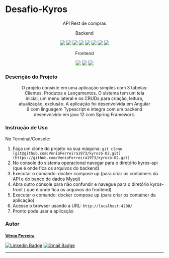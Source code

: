 <h1>Desafio-Kyros</h1>
<p align="center">API Rest de compras</p>
<p align="center">Backend</p>
<p align="center">
     <a alt="Java">
        <img src="https://img.shields.io/badge/Java-v12-blue.svg" />
    </a>
    <a alt="Spring Boot">
        <img src="https://img.shields.io/badge/Spring%20Boot-v2.2.2.RELEASE-brightgreen.svg" />
    </a>
    <a alt="Maven">
        <img src="https://img.shields.io/badge/Maven-v12-lightgreen.svg" />
    </a>
    <a alt="Mysql">
        <img src="https://img.shields.io/badge/Mysql-v8.0-orange.svg" />
    </a>
    <a alt="ModelMapper">
        <img src="https://img.shields.io/badge/ModelMapper-v2.3.0-darkblue.svg" />
    </a>
    <a alt="Spring-Fox">
        <img src="https://img.shields.io/badge/SpringFox-v2.9.2-blue.svg" />
    </a>
    <a alt="Flyway">
        <img src="https://img.shields.io/badge/Flyway-v6.0.8-red.svg">
    </a>
    <a alt="Lombok">
        <img src="https://img.shields.io/badge/Lombok-v1.18.30-green.svg">
    </a>
</p>

<p align="center">Frontend</p>
<p align="center">
     <a alt="Angular">
        <img src="https://img.shields.io/badge/Angular-v9-blue.svg" />
    </a>
    <a alt="Typescript">
        <img src="https://img.shields.io/badge/Typescript-v3.8.3.RELEASE-brightgreen.svg" />
    </a>
    <a alt="Node">
        <img src="https://img.shields.io/badge/Node-v8.3.0-lightgreen.svg" />
    </a>
    
</p>



<h3>Descrição do Projeto</h3>
<figure>
<p align="center">
O projeto consiste em uma aplicação simples com 3 tabelas: Clientes, Produtos e Lançamentos.
O sistema tem um tela inicial, um menu lateral e os CRUDs para criação, leitura, atualização, exclusão.
A aplicação foi desenvolvida em Angular 9 com linguagem Typescript e integra com um backend desenvolvido em java 12 com Spring Framework.
</p>
</figure>

<h3>Instrução de Uso</h3>
<p>No Terminal/Console:</p>
<ol>
	<li>Faça um clone do projeto na sua máquina: <code>git clone [git@github.com:VenioFerreira1973/kyrosb-02.git](https://github.com/VenioFerreira1973/kyrosb-02.git)</code></li>
	<li>No console do sistema operacional navegar para o diretório kyros-api (que é onde fica os arquivos do backend)</li> 
	<li>Executar o comando: docker compose up (para criar os containers da API e do banco de dados Mysql)</li>
	<li>Abra outro console para não confundir e navegue para o diretório kyros-front ( que é onde fica os arquivos do frontend)</li>
	<li>Executar o comando: docker compose up (para criar os container da aplicação)</li>
	<li>Acesse o browser usando a URL: <code>http://localhost:4200/</code></li>
	<li>Pronto pode usar a aplicação</li>
	
</ol>

<h3>Autor</h3>

<a href="linkedin.com/in/vênio-ferreira-40ba9b3a/">
 <sub><b><h3>Vênio Ferreira</h3></b></sub></a> 
 
[![Linkedin Badge](https://img.shields.io/badge/-Vênio-blue?style=flat-square&logo=Linkedin&logoColor=white&link=linkedin.com/in/vênio-ferreira-40ba9b3a
)](linkedin.com/in/vênio-ferreira-40ba9b3a)
[![Gmail Badge](https://img.shields.io/badge/-venioferreira@yahoo.com.br-c14438?style=flat-square&logo=Gmail&logoColor=white&link=mailto:venioferreira@yahoo.com.br)](mailto:venioferreira@yahoo.com.br)
<hr>
